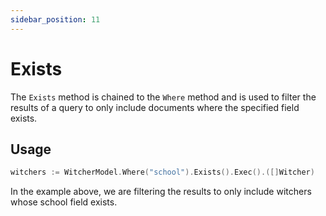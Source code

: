 ```yaml
---
sidebar_position: 11
---
```


# Exists

The `Exists` method is chained to the `Where` method and is used to filter the results of a query to only include documents where the specified field exists.

## Usage

```go
witchers := WitcherModel.Where("school").Exists().Exec().([]Witcher)
```

In the example above, we are filtering the results to only include witchers whose school field exists.
